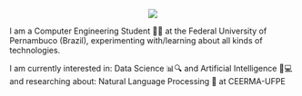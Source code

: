 <p align="center">
  <a href="https://github.com/DenverCoder1/readme-typing-svg"><img src="https://readme-typing-svg.herokuapp.com?lines=Hey+there!👋;I'm+Otávio+Francisco!;I'm+an+aspiring+Data+Scientist🔎📊;and+a+Computer+Engineering+student.🖥⚙;Check+out+my+projects!😁;&center=true&width=500&height=50"></a>
</p>




I am a Computer Engineering Student 👨‍💻 at the Federal University of Pernambuco (Brazil),
experimenting with/learning about all kinds of technologies.

I am currently interested in: Data Science 📊🔍 and Artificial Intelligence 🧠💻 
and researching about: Natural Language Processing 💭 at CEERMA-UFPE

